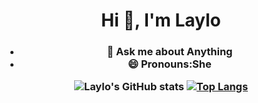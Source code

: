 <h1 align="center">Hi 👋, I'm Laylo</h1>
<h3 align="center"I'm Laylo from Uzbekistan, and I am currently a student at Microverse. I am keen on learning languages and frameworks like React and Redux(will learn), as well as I, work in Node.js.</h3>

- 💬 Ask me about **Anything** 
- 😄 Pronouns:**She**


![Laylo's GitHub stats](https://github-readme-stats.vercel.app/api?username=laylo309&show_icons=true&theme=radical)
[![Top Langs](https://github-readme-stats.vercel.app/api/top-langs/?username=laylo309&layout=compact)](https://github.com/anuraghazra/github-readme-stats)


